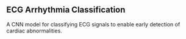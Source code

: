 ## ECG Arrhythmia Classification
A CNN model for classifying ECG signals to enable early detection of cardiac abnormalities.
